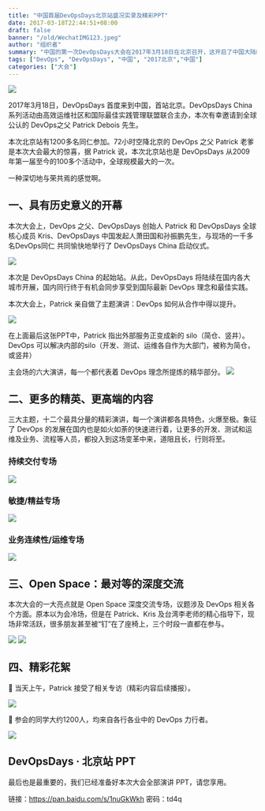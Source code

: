 ```yaml
---
title: "中国首届DevOpsDays北京站盛况实录及精彩PPT"
date: 2017-03-18T22:44:51+08:00
draft: false
banner: "/old/WechatIMG123.jpeg"
author: "组织者"
summary: "中国的第一次DevOpsDays大会在2017年3月18日在北京召开，这开启了中国大陆DevOps的元年，从此DevOps社区开始生根发芽。"
tags: ["DevOps", "DevOpsDays", "中国", "2017北京","中国"]
categories: ["大会"]
---
```

![](/old/WechatIMG123.jpeg)

2017年3月18日，DevOpsDays 首度来到中国，首站北京。DevOpsDays China 系列活动由高效运维社区和国际最佳实践管理联盟联合主办，本次有幸邀请到全球公认的 DevOps之父 Patrick Debois 先生。

本次北京站有1200多名同仁参加。72小时空降北京的 DevOps 之父 Patrick 老爹是本次大会最大的惊喜，据 Patrick 说，本次北京站也是 DevOpsDays 从2009年第一届至今的100多个活动中，全球规模最大的一次。

一种深切地与荣共焉的感觉啊。

## 一、具有历史意义的开幕
本次大会上，DevOps 之父、DevOpsDays 创始人 Patrick 和 DevOpsDays 全球核心成员 Kris、DevOpsDays 中国发起人萧田国和孙振鹏先生，与现场的一千多名DevOps同仁 共同愉快地举行了 DevOpsDays China 启动仪式。

![](/old/WechatIMG236.jpeg)

本次是 DevOpsDays China 的起始站。从此，DevOpsDays 将陆续在国内各大城市开展，国内同行终于有机会同步享受到国际最新 DevOps 理念和最佳实践。

本次大会上，Patrick 亲自做了主题演讲：DevOps 如何从合作中得以提升。

![](/old/WechatIMG240.jpeg)

在上面最后这张PPT中，Patrick 指出外部服务正变成新的 silo（简仓、竖井）。DevOps 可以解决内部的silo（开发、测试、运维各自作为大部门，被称为简仓，或竖井）

主会场的六大演讲，每一个都代表着 DevOps 理念所提炼的精华部分。
![](/old/WechatIMG106.jpeg)


## 二、更多的精英、更高端的内容
三大主题，十二个最具分量的精彩演讲，每一个演讲都各具特色，火爆至极。象征了 DevOps 的发展在国内也是如火如荼的快速进行着，让更多的开发、测试和运维及业务、流程等人员，都投入到这场变革中来，道阻且长，行则将至。

### 持续交付专场

![](/old/WechatIMG241.jpeg)

### 敏捷/精益专场

![](/old/WechatIMG242.jpeg)

### 业务连续性/运维专场

![](/old/WechatIMG243.jpeg)

## 三、Open Space：最对等的深度交流
本次大会的一大亮点就是 Open Space 深度交流专场，议题涉及 DevOps 相关各个方面。原本以为会冷场，但是在 Patrick、Kris 及台湾李老师的精心指导下，现场非常活跃，很多朋友甚至被“钉”在了座椅上，三个时段一直都在参与。

![](/old/WechatIMG244.jpeg)
![](/old/WechatIMG245.jpeg)



## 四、精彩花絮

🔽 当天上午，Patrick 接受了相关专访（精彩内容后续播报）。

![](/old/WechatIMG246.jpeg)


🔽 参会的同学大约1200人，均来自各行各业中的 DevOps 力行者。

![](/old/WechatIMG107.jpeg)

## DevOpsDays · 北京站 PPT 
最后也是最重要的，我们已经准备好本次大会全部演讲 PPT，请您享用。

链接：https://pan.baidu.com/s/1nuGkWkh
密码：td4q

